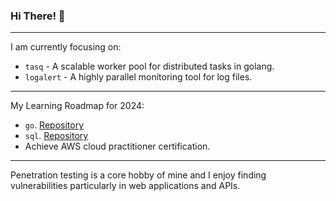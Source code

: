 ### Hi There! 👋

-----

I am currently focusing on:

 - `tasq` - A scalable worker pool for distributed tasks in golang.
 - `logalert` - A highly parallel monitoring tool for log files.

-----

My Learning Roadmap for 2024:

 - `go`. [Repository](https://github.com/symonk/learning-golang)
 - `sql`. [Repository](https://github.com/symonk/learning-sql)
 - Achieve AWS cloud practitioner certification.

-----

Penetration testing is a core hobby of mine and I enjoy finding vulnerabilities particularly in
web applications and APIs.
